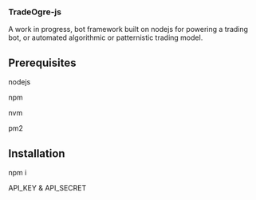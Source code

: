 ### TradeOgre-js
A work in progress, bot framework built on nodejs for powering a trading bot, or automated algorithmic or patternistic trading model.

## Prerequisites 
nodejs

npm

nvm

pm2

## Installation
npm i

API_KEY & API_SECRET 
